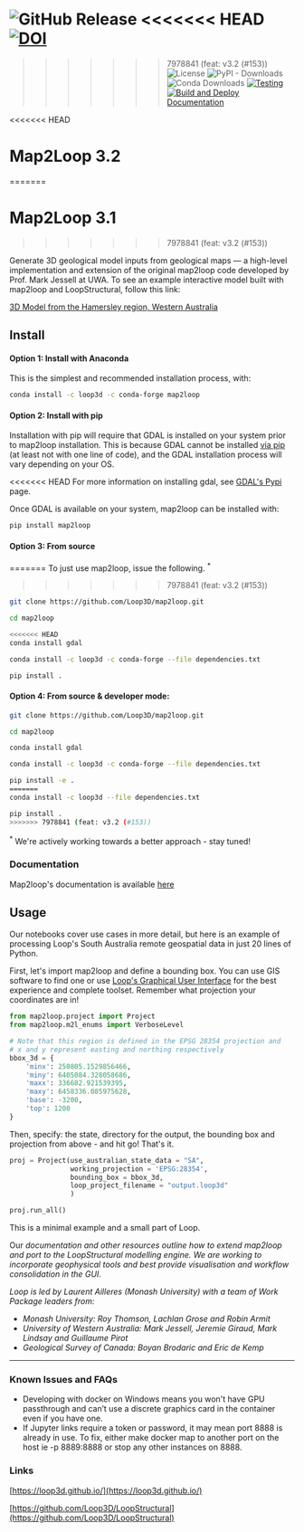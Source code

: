 ![GitHub Release](https://img.shields.io/github/v/release/loop3d/map2loop)
<<<<<<< HEAD
[![DOI](https://img.shields.io/static/v1?label=DOI&message=10.5194/gmd-14-5063-2021&color=blue)](https://doi.org/10.5194/gmd-14-5063-2021)
=======
>>>>>>> 7978841 (feat: v3.2 (#153))
![License](https://img.shields.io/github/license/loop3d/map2loop)
![PyPI - Downloads](https://img.shields.io/pypi/dm/map2loop?label=pip%20downloads)
![Conda Downloads](https://img.shields.io/conda/dn/loop3d/map2loop?label=Conda%20downloads)
[![Testing](https://github.com/Loop3D/map2loop/actions/workflows/linting_and_testing.yml/badge.svg)](https://github.com/Loop3D/map2loop/actions/workflows/linting_and_testing.yml)
[![Build and Deploy Documentation](https://github.com/Loop3D/map2loop/actions/workflows/documentation.yml/badge.svg)](https://github.com/Loop3D/map2loop/actions/workflows/documentation.yml)

<<<<<<< HEAD

# Map2Loop 3.2
=======
# Map2Loop 3.1
>>>>>>> 7978841 (feat: v3.2 (#153))

Generate 3D geological model inputs from geological maps — a high-level implementation and extension of the original map2loop code developed by Prof. Mark Jessell at UWA. To see an example interactive model built with map2loop and LoopStructural, follow this link:

<a href="http://tectonique.net/models/brockman_syncline.html">3D Model from the Hamersley region, Western Australia</a>

## Install

#### Option 1: Install with Anaconda

This is the simplest and recommended installation process, with:

```bash
conda install -c loop3d -c conda-forge map2loop
```

#### Option 2: Install with pip
Installation with pip will require that GDAL is installed on your system prior to map2loop installation. 
This is because GDAL cannot be installed <a href='https://hackernoon.com/hn-images/1*m4cnTYJWM7Rmpsju8dSHmQ.jpeg'>via pip</a> (at least not with one line of code), and the GDAL installation process will vary depending on your OS. 

<<<<<<< HEAD
For more information on installing gdal, see <a href="https://pypi.org/project/GDAL/">GDAL's Pypi</a> page.

Once GDAL is available on your system, map2loop can be installed with:
```bash
pip install map2loop
```

#### Option 3: From source
=======
To just use map2loop, issue the following. <sup>*</sup>
>>>>>>> 7978841 (feat: v3.2 (#153))

```bash
git clone https://github.com/Loop3D/map2loop.git

cd map2loop

<<<<<<< HEAD
conda install gdal

conda install -c loop3d -c conda-forge --file dependencies.txt

pip install .
```

#### Option 4: From source & developer mode:
```bash
git clone https://github.com/Loop3D/map2loop.git

cd map2loop

conda install gdal

conda install -c loop3d -c conda-forge --file dependencies.txt

pip install -e .
=======
conda install -c loop3d --file dependencies.txt

pip install .
>>>>>>> 7978841 (feat: v3.2 (#153))
```

<p><sup>*</sup> We're actively working towards a better approach - stay tuned! </p>

### Documentation

Map2loop's documentation is available <a href="https://loop3d.org/map2loop/">here</a>


## Usage

Our notebooks cover use cases in more detail, but here is an example of processing Loop's South Australia remote geospatial data in just 20 lines of Python.

First, let's import map2loop and define a bounding box. You can use GIS software to find one or use [Loop's Graphical User Interface](https://loop3d.github.io/downloads.html) for the best experience and complete toolset. Remember what projection your coordinates are in!

```python
from map2loop.project import Project
from map2loop.m2l_enums import VerboseLevel

# Note that this region is defined in the EPSG 28354 projection and
# x and y represent easting and northing respectively
bbox_3d = {
    'minx': 250805.1529856466,
    'miny': 6405084.328058686,
    'maxx': 336682.921539395,
    'maxy': 6458336.085975628,
    'base': -3200,
    'top': 1200
}
```

Then, specify: the state, directory for the output, the bounding box and projection from above - and hit go! That's it.

```python
proj = Project(use_australian_state_data = "SA",
               working_projection = 'EPSG:28354',
               bounding_box = bbox_3d,
               loop_project_filename = "output.loop3d"
               )

proj.run_all()
```

This is a minimal example and a small part of Loop.

Our _documentation and other resources outline how to extend map2loop and port to the LoopStructural modelling engine. We are working to incorporate geophysical tools and best provide visualisation and workflow consolidation in the GUI._

_Loop is led by Laurent Ailleres (Monash University) with a team of Work Package leaders from:_

- _Monash University: Roy Thomson, Lachlan Grose and Robin Armit_
- _University of Western Australia: Mark Jessell, Jeremie Giraud, Mark Lindsay and Guillaume Pirot_
- _Geological Survey of Canada: Boyan Brodaric and Eric de Kemp_

---

### Known Issues and FAQs

- Developing with docker on Windows means you won't have GPU passthrough and can’t use a discrete graphics card in the container even if you have one.
- If Jupyter links require a token or password, it may mean port 8888 is already in use. To fix, either make docker map to another port on the host ie -p 8889:8888 or stop any other instances on 8888.

### Links

[https://loop3d.github.io/](https://loop3d.github.io/)

[https://github.com/Loop3D/LoopStructural](https://github.com/Loop3D/LoopStructural)
